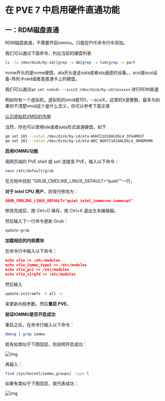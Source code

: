 # 在 PVE 7 中启用硬件直通功能

## 一：RDM磁盘直通

RDM磁盘直通，不需要开启iommu。只能在PVE命令行中添加。

我们可以通过下面命令，列出当前的硬盘列表

```bash
ls -la /dev/disk/by-id/|grep -v dm|grep -v lvm|grep -v part
```

nvme开头的是nvme硬盘，ata开头是走sata或者ata通道的设备。，scsi是scsi设备-阵列卡raid或者是直通卡上的硬盘。

我们可以通过`qm set <vmid> --scsiX /dev/disk/by-id/xxxxxxx` 进行RDM直通

例如你有一个虚拟机，虚拟机的vmid是101，--scsiX，这里的X是整数，最多为如果你不清楚vmid这个是什么含义，你可以参考下面文章

[认识虚拟机VMID的作用](https://foxi.buduanwang.vip/virtualization/pve/1643.html/)

当然，你也可以使用ide或者sata形式直通硬盘，如下

```bash
qm set 101 --sata1 /dev/disk/by-id/ata-WUH721818ALE6L4_3FG4RRST 
qm set 101 --sata2 /dev/disk/by-id/ata-WDC_WUH721818ALE6L4_3RHDMVMA 
```

**启用IOMMU功能**

用网页端的 PVE shell 或 ssh 连接至 PVE，输入以下命令：

```bash
nano /etc/default/grub
```

在文档中找到 “GRUB_CMDLINE_LINUX_DEFAULT=”quiet””一行，

**对于 Intel CPU 用户**，将改行修改为：

```json
GRUB_CMDLINE_LINUX_DEFAULT="quiet intel_iommu=on iommu=pt"
```

修改完成后，按 Ctrl+O 保存，按 Ctrl+X 退出文本编辑器。

然后输入下一行命令更新 Grub：

```bash
update-grub
```

**加载相应的内核模块**

在命令行中输入以下命令：

```json
echo vfio >> /etc/modules
echo vfio_iommu_type1 >> /etc/modules
echo vfio_pci >> /etc/modules
echo vfio_virqfd >> /etc/modules
```

然后输入

```bash
update-initramfs -k all -u
```

来更新内核参数。然后**重启 PVE**。

**验证IOMMU是否开启成功**

重启之后，在命令行输入以下命令：

```bash
dmesg | grep iommu
```

若有如类似于下图回显，则说明开启成功：

![img](https://never-blog.oss-cn-beijing.aliyuncs.com/wp-content/uploads/2022/08/20220822174019817.png!full)

再输入：

```bash
find /sys/kernel/iommu_groups/ -type l
```

如果有类似于下图回显，就代表成功：

![img](https://never-blog.oss-cn-beijing.aliyuncs.com/wp-content/uploads/2022/08/20220822174138373.png!full)



